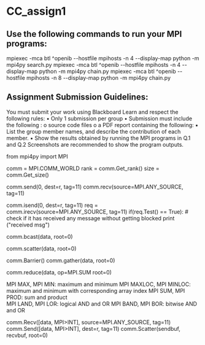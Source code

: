# CC_assign1
## Use the following commands to run your MPI programs:
mpiexec -mca btl ^openib --hostfile mpihosts -n 4 --display-map python -m mpi4py search.py
mpiexec -mca btl ^openib --hostfile mpihosts -n 4 --display-map python -m mpi4py chain.py
mpiexec -mca btl ^openib --hostfile mpihosts -n 8 --display-map python -m mpi4py chain.py

## Assignment Submission Guidelines:
You must submit your work using Blackboard Learn and respect the following rules:
• Only 1 submission per group
• Submission must include the following :
    o source code files
    o a PDF report containing the following:
▪ List the group member names, and describe the contribution of each member.
▪ Show the results obtained by running the MPI programs in Q.1 and Q.2 Screenshots are recommended to show the program outputs. 

from mpi4py import MPI

comm = MPI.COMM_WORLD
rank = comm.Get_rank()
size = comm.Get_size()


<!-- blocking: send/recv -->
comm.send(0, dest=r, tag=11)
comm.recv(source=MPI.ANY_SOURCE, tag=11)

<!-- non-blocking: isend/irecv -->
comm.isend(0, dest=r, tag=11)
req = comm.irecv(source=MPI.ANY_SOURCE, tag=11)
if(req.Test() == True): # check if it has received any message without getting blocked
    print ("received msg")

<!-- Collective Communication: broadcast -->
comm.bcast(data, root=0)

<!-- Collective Communication: scatter -->
comm.scatter(data, root=0)

<!-- Collective Communication: gather -->
comm.Barrier()
comm.gather(data, root=0)

<!-- Collective Communication: reduce -->
comm.reduce(data, op=MPI.SUM root=0)

MPI MAX, MPI MIN: maximum and minimum
MPI MAXLOC, MPI MINLOC: maximum and minimum with corresponding array index
MPI SUM, MPI PROD: sum and product	
MPI LAND, MPI LOR: logical AND and OR
MPI BAND, MPI BOR: bitwise AND and OR

<!-- NUMPY -->
comm.Recv([data, MPI>INT], source=MPI.ANY_SOURCE, tag=11)
comm.Send([data, MPI>INT], dest=r, tag=11)
comm.Scatter(sendbuf, recvbuf, root=0)